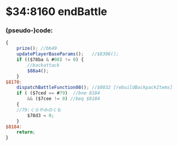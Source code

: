 ﻿
# $34:8160 endBattle



### (pseudo-)code:
```js
{
	prize(); //bb49
	updatePlayerBaseParams();	//$8306();
	if (($78ba & #08) != 0) {
		//backattack
		$88a4();
	}
$8170:
	dispatchBattleFunction08();	//$8032 [rebuildBackpackItems]
	if ( ($7ced == #79)  //bne 8184
		&& ($7cee != 0) //beq $8184
	{
	//79:くらやみのくも
		$78d3 = 0;
	}
$8184:
	return;
}
```



